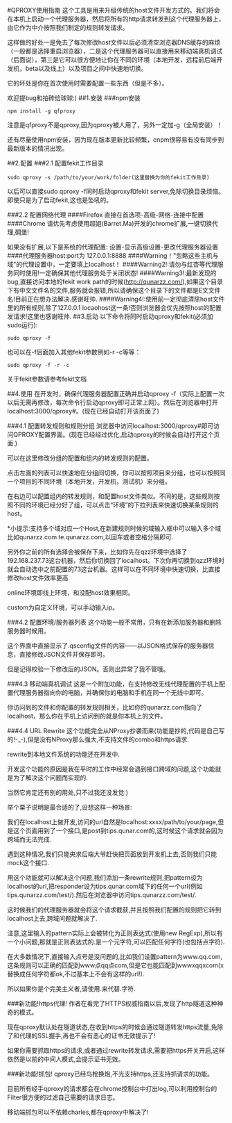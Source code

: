 #QPROXY使用指南
这个工具是用来升级传统的host文件开发方式的。我们将会在本机上启动一个代理服务器，然后将所有的http请求转发到这个代理服务器上，由它作为中介按照我们制定的规则转发请求。

这样做的好处一是免去了每次修改host文件以后必须清空浏览器DNS缓存的麻烦（一般都是选择重启浏览器），二是这个代理服务器可以直接用来移动端真机调试（后面说），第三是它可以很方便地让你在不同的环境（本地开发，远程前后端开发机，beta以及线上）以及项目之间中快速地切换。

它的坏处是你在首次使用时需要配置一些东西（但是不多）。

欢迎提bug和拍砖给球球:)
##1.安装
###npm安装
```
npm install -g qfproxy
```
注意是qfproxy不是qproxy,因为qproxy被人用了，另外一定加-g（全局安装）！

还有尽量使用npm安装，因为现在版本更新比较频繁，cnpm很容易有没有同步到最新版本的情况出现。


##2.配置
###2.1 配置fekit工作目录
```
sudo qproxy -s /path/to/your/work/folder(这里替换为你的fekit工作目录)
```
以后可以直接sudo qproxy -f同时启动qproxy和fekit server,免除切换目录烦恼。
即使只是为了启动fekit,这也是坠吼的。

###2.2 配置网络代理
####Firefox
直接在首选项-高级-网络-连接中配置
####Chrome
请优先考虑使用超姐(Barret.Ma)开发的chrome扩展,一键切换代理,碉堡!

如果没有扩展,以下是系统的代理配置:
设置-显示高级设置-更改代理服务器设置
####代理服务器host:port为 127.0.0.1:8888
####Warning！"忽略这些主机与域"的代理设置中，一定要填上localhost！
####Warning2!:请勿与红杏等代理服务同时使用!一定确保其他代理服务处于关闭状态!
####Warning3!:最新发现的bug,直接访问本地的fekit work path的时候(http://qunarzz.com/),如果这个目录下有中文文件名的文件,服务就会报错,所以请确保这个目录下的文件都是E文文件名!目前正在想办法解决.感谢旺帅.
####Warning4!:使用前一定彻底清除host文件里的所有规则,除了127.0.0.1 locaohost这一条!否则浏览器会优先按照host的配置发请求!这里也感谢旺帅.
##3.启动
以下命令将同时启动qproxy和fekit(必须加sudo运行):
```
sudo qproxy -f
```
也可以在-f后面加入其他fekit参数例如-r -c等等：
```
sudo qproxy -f -r -c
```
关于fekit参数请参考fekit文档

##4.使用
在开发时，确保代理服务器配置正确并启动qproxy -f（实际上配置一次以后无需再修改，每次命令行启动qproxy即可正常上网）。然后在浏览器中打开localhost:3000/qproxy#。(现在已经自动打开该页面了)

###4.1 配置转发规则和规则分组
浏览器中访问localhost:3000/qproxy#即可访问QPROXY配置界面。(现在已经经过优化,启动qproxy的时候会自动打开这个页面.)

可以在这里修改分组的配置和组内的转发规则的配置。

点击左面的列表可以快速地在分组间切换，你可以按照项目来分组，也可以按照同一个项目的不同环境（本地开发，开发机，测试机）来分组。

在右边可以配置组内的转发规则，和配置host文件类似。不同的是，这些规则按照不同的环境已经分好了组，可以点击“环境”的下拉列表来快速切换某条规则的host。

*小提示:支持多个域对应一个Host,在新建规则时候的域输入框中可以输入多个域比如qunarzz.com te.qunarzz.com,以回车或者空格分隔即可.

另外你之前的所有选择会被保存下来，比如你先在qzz环境中选择了192.168.237.73这台机器，然后你切换回了localhost。下次你再切换到qzz环境时就会自动选中之前配置的73这台机器。这样可以在不同环境中快速切换，比直接修改host文件效率更高

online环境即线上环境，和没配host效果相同。

custom为自定义环境，可以手动输入ip。

###4.2 配置环境/服务器列表
这个功能一般不常用，只有在新添加服务器和删除服务器时候用。

这个界面中直接显示了.qsconfig文件的内容——以JSON格式保存的服务器信息，直接修改JSON文件并保存即可。

但是记得校验一下修改后的JSON。否则出异常了我不管哦。

###4.3 移动端真机调试
这是一个附加功能，在支持修改无线代理配置的手机上配置代理服务器指向你的电脑，并确保你的电脑和手机在同一个无线中即可。

你访问到的文件和你配置的转发规则相关，比如你的qunarzz.com指向了localhost，那么你在手机上访问到的就是你本机上的文件。

###4.4 URL Rewrite
这个功能完全从NProxy抄袭而来(功能是抄的,代码是自己写的!-_-),但是没有NProxy那么强大,不支持文件的combo和https请求.

rewrite到本地文件系统的功能还在开发中.

开发这个功能的原因是我在平时的工作中经常会遇到接口跨域的问题,这个功能就是为了解决这个问题而实现的.

当然它肯定还有别的用处,只不过我还没发觉:)

举个栗子说明是最合适的了,设想这样一种场景:

我们在localhost上做开发,访问的url自然是localhost:xxxx/path/to/your/page,但是这个页面用到了一个接口,是post到tips.qunar.com的,这时候这个请求就会因为跨域而无法完成.

遇到这种情况,我们只能央求后端大爷赶快把页面放到开发机上去,否则我们只能mock这个接口.

用这个功能就可以解决这个问题,我们添加一条rewrite规则,把pattern设为localhost的url,把responder设为tips.qunar.com域下的任何一个url(例如tips.qunarzz.com/test/).然后在浏览器中访问tips.qunarzz.com/test/.

这时候我们的代理服务器就会将这个请求截获,并且按照我们配置的规则把它转到localhost上去,跨域问题就解决了.

注意,这里输入的pattern实际上会被转化为正则表达式(使用new RegExp),所以有一个小问题,那就是正则表达式的.是一个元字符,可以匹配任何字符(也包括点字符).

在大多数情况下,直接输入点号是没问题的,比如我们设置pattern为www.qq.com,这条规则可以正确的匹配到www点qq点com,但是它也能匹配到wwwxqqxcom(x替换成任何字符都ok,不过基本上不会有这样的url!).

所以如果你是个完美主义者,请使用\.来代替.字符.

###新功能!https代理!
作者在看完了HTTPS权威指南以后,发现了http隧道这种神奇的模式。

现在qproxy默认处在隧道状态,在收到https的时候会通过隧道转发https流量,免除了和代理的SSL握手,再也不会有恶心的证书无效提示了!

如果你需要抓取https的请求,或者通过rewrite转发请求,需要把https开关开启,这样依然是以前的中间人模式,会提示证书无效。

###新功能!抓包!
qproxy已经鸟枪换炮,不光支持https,还支持抓请求的功能。

目前所有经手qproxy的请求都会在chrome控制台中打出log,可以利用控制台的Filter很方便的过滤自己需要的请求日志。

移动端抓包可以不依赖charles,都在qproxy中解决了!